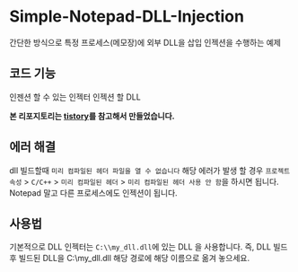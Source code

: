 # Simple-Notepad-DLL-Injection

간단한 방식으로 특정 프로세스(메모장)에 외부 DLL을 삽입 인젝션을 수행하는 예제

## 코드 기능
인젠션 할 수 있는 인젝터
인젝션 할 DLL 

**본 리포지토리는 [tistory](https://wendys.tistory.com/23)를 참고해서 만들었습니다.**

## 에러 해결
dll 빌드할때 `미리 컴파일된 헤더 파일을 열 수 없습니다` 해당 에러가 발생 할 경우
`프로젝트 속성` > `C/C++` > `미리 컴파일된 헤더` > `미리 컴파일된 헤더 사용 안 함`을 하시면 됩니다.
Notepad 말고 다른 프로세스에도 인젝션이 됩니다.

## 사용법
기본적으로 DLL 인젝터는 `C:\\my_dll.dll`에 있는 DLL 을 사용합니다.
즉, DLL 빌드후 빌드된 DLL을 C:\\my_dll.dll 해당 경로에 해당 이름으로 옮겨 놓으세요.
